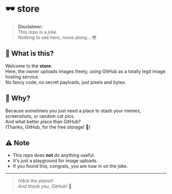 # 🕶️ store

> **Disclaimer:**  
> This repo is a _joke_.  
> Nothing to see here, move along... 😎

## 💾 What is this?

Welcome to the **store**.  
Here, the owner uploads images freely, using GitHub as a totally legit image hosting service.  
No fancy code, no secret payloads, just pixels and bytes.

## 🚀 Why?

Because sometimes you just need a place to stash your memes, screenshots, or random cat pics.  
And what better place than GitHub?  
(Thanks, GitHub, for the free storage! 🙏)

## ⚠️ Note

- This repo does **not** do anything useful.
- It's just a playground for image uploads.
- If you found this, congrats, you are now in on the joke.

---

> _H4ck the planet!_  
> _And thank you, GitHub!_ 💚
